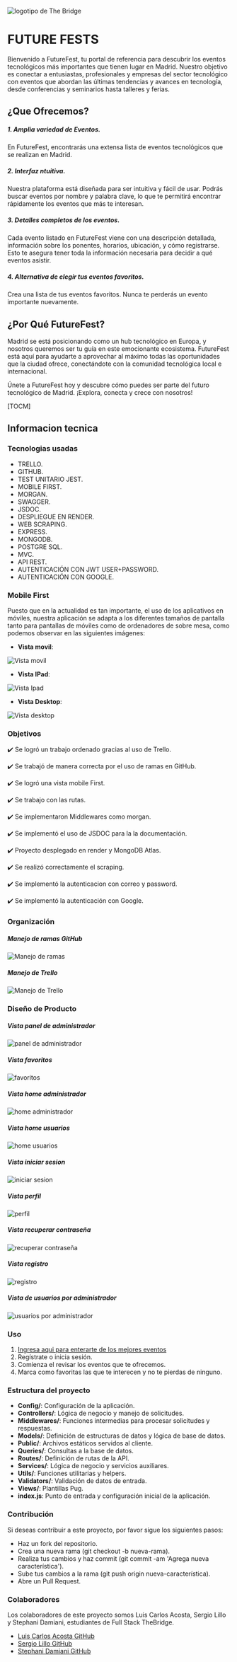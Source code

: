 ![logotipo de The Bridge](https://user-images.githubusercontent.com/27650532/77754601-e8365180-702b-11ea-8bed-5bc14a43f869.png "logotipo de The Bridge")

# FUTURE FESTS

Bienvenido a FutureFest, tu portal de referencia para descubrir los eventos tecnológicos más importantes que tienen lugar en Madrid. Nuestro objetivo es conectar a entusiastas, profesionales y empresas del sector tecnológico con eventos que abordan las últimas tendencias y avances en tecnología, desde conferencias y seminarios hasta talleres y ferias.

## ¿Que Ofrecemos?

##### 1. Amplia variedad de Eventos.

En FutureFest, encontrarás una extensa lista de eventos tecnológicos que se realizan en Madrid. 

##### 2. Interfaz ntuitiva.

Nuestra plataforma está diseñada para ser intuitiva y fácil de usar. Podrás buscar eventos por nombre y palabra clave, lo que te permitirá encontrar rápidamente los eventos que más te interesan.

##### 3. Detalles completos de los eventos.

Cada evento listado en FutureFest viene con una descripción detallada, información sobre los ponentes, horarios, ubicación, y cómo registrarse. Esto te asegura tener toda la información necesaria para decidir a qué eventos asistir.

##### 4. Alternativa de elegir tus eventos favoritos.

Crea una lista de tus eventos favoritos. Nunca te perderás un evento importante nuevamente.

## ¿Por Qué FutureFest?

Madrid se está posicionando como un hub tecnológico en Europa, y nosotros queremos ser tu guía en este emocionante ecosistema. FutureFest está aquí para ayudarte a aprovechar al máximo todas las oportunidades que la ciudad ofrece, conectándote con la comunidad tecnológica local e internacional.

Únete a FutureFest hoy y descubre cómo puedes ser parte del futuro tecnológico de Madrid. ¡Explora, conecta y crece con nosotros!

[TOCM]
## Informacion tecnica

### Tecnologias usadas

- TRELLO.
- GITHUB.
- TEST UNITARIO JEST.
- MOBILE FIRST.
- MORGAN.
- SWAGGER.
- JSDOC.
- DESPLIEGUE EN RENDER.
- WEB SCRAPING.
- EXPRESS.
- MONGODB.
- POSTGRE SQL.
- MVC.
- API REST.
- AUTENTICACIÓN CON JWT USER+PASSWORD.
- AUTENTICACIÓN CON GOOGLE.

### Mobile First

Puesto que en la actualidad es tan importante, el uso de los aplicativos en móviles, nuestra aplicación se adapta a los diferentes tamaños de pantalla tanto para pantallas de móviles como de ordenadores de sobre mesa, como podemos observar en las siguientes imágenes:

- **Vista movil**:

![Vista movil](/assets/VistaMovilBienvenida-final.jpg "Vista movil página inicial")

- **Vista IPad**:

![Vista Ipad](/assets/BienvenidaIpad.png "Vista Ipad página inicial")

- **Vista Desktop**:

![Vista desktop](/assets/BienvenidaDesktop.png "Vista desktop página inicial")

### Objetivos

✔️ Se logró un trabajo ordenado gracias al uso de Trello. 

✔️ Se trabajó de manera correcta por el uso de ramas en GitHub. 

✔️ Se logró una vista mobile First. 

✔️ Se trabajo con las rutas.

✔️ Se implementaron Middlewares como morgan. 

✔️ Se implementó el uso de JSDOC para la la documentación. 

✔️ Proyecto desplegado en render y MongoDB Atlas.

✔️ Se realizó correctamente el scraping. 

✔️ Se implementó la autenticacion con correo y password.

✔️ Se implementó la autenticación con Google.


### Organización

##### Manejo de ramas GitHub

![Manejo de ramas](./public/assets/Manejo_de_ramas.png "Manejo de ramas")

##### Manejo de Trello

![Manejo de Trello](./public/assets/Manejo_trello.png "Manejo de trello")

### Diseño de Producto

##### Vista panel  de administrador

![panel  de administrador](./public/assets/Vista_dashboard_admin.png "Vista panel  de administrador")

##### Vista favoritos

![favoritos](./public/assets/Vista_favoritos.png "Vista favoritos")

##### Vista home administrador

![home administrador](./public/assets/Vista_home_admin.png "Vista home administrador")

##### Vista home usuarios

![ home usuarios](./public/assets/Vista_home_user.png "Vista home usuarios")

##### Vista iniciar sesion

![iniciar sesion](./public/assets/Vista_login.png "Vista iniciar sesion")

##### Vista perfil

![perfil](./public/assets/Vista_profile.png "Vista perfil")

##### Vista recuperar contraseña

![recuperar contraseña](./public/assets/Vista_recuperar_contrasena.png "Vista recuperar contraseña")

##### Vista registro

![registro](./public/assets/Vista_registro.png "Vista registro")

##### Vista de usuarios por administrador

![usuarios por administrador](./public/assets/Vista_usuarios_admin.png "Vista usuarios por administrador")


### Uso

1. [Ingresa aqui para enterarte de los mejores eventos](www)
2. Regístrate o inicia sesión.
3. Comienza el revisar los eventos que te ofrecemos.
4. Marca como favoritas las que te interecen y no te pierdas de ninguno.

### Estructura del proyecto

- **Config/**: Configuración de la aplicación.
- **Controllers/**: Lógica de negocio y manejo de solicitudes.
- **Middlewares/**: Funciones intermedias para procesar solicitudes y respuestas.
- **Models/**: Definición de estructuras de datos y lógica de base de datos.
- **Public/**: Archivos estáticos servidos al cliente.
- **Queries/**: Consultas a la base de datos.
- **Routes/**: Definición de rutas de la API.
- **Services/**: Lógica de negocio y servicios auxiliares.
- **Utils/**: Funciones utilitarias y helpers.
- **Validators/**: Validación de datos de entrada.
- **Views/**: Plantillas Pug.
- **index.js**: Punto de entrada y configuración inicial de la aplicación.

### Contribución

Si deseas contribuir a este proyecto, por favor sigue los siguientes pasos:

- Haz un fork del repositorio.
- Crea una nueva rama (git checkout -b nueva-rama).
- Realiza tus cambios y haz commit (git commit -am 'Agrega nueva característica').
- Sube tus cambios a la rama (git push origin nueva-característica).
- Abre un Pull Request.

### Colaboradores

Los colaboradores de este proyecto somos Luis Carlos Acosta, Sergio Lillo y Stephani Damiani, estudiantes de Full Stack TheBridge.

- [Luis Carlos Acosta GitHub](https://github.com/luiscacostas)
- [Sergio Lillo GitHub](https://github.com/SergioLM7)
- [Stephani Damiani  GitHub](https://github.com/steph-d989)